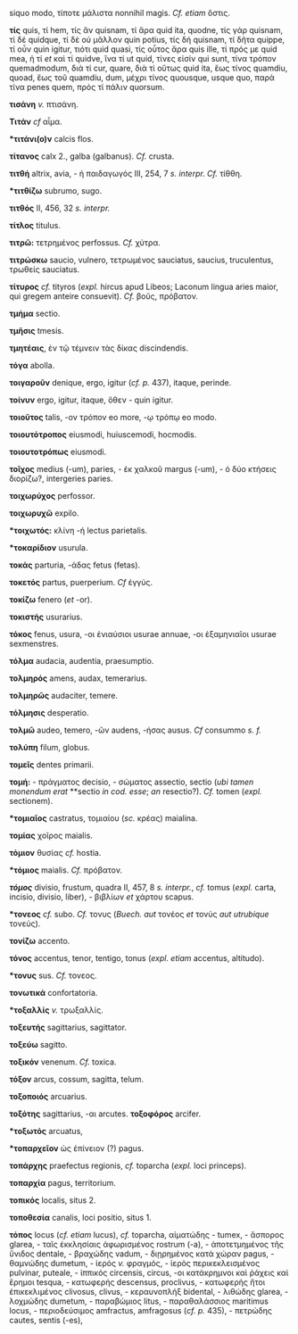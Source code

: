 siquo modo, τίποτε μάλιστα nonnihil magis. *Cf. etiam* ὅστις.

**τίς** quis, τί hem, τίς ἄν quisnam, τί ἄρα quid ita, quodne, τίς γάρ
quisnam, τί δέ quidque, τί δὲ οὐ μᾶλλον quin potius, τίς δή quisnam, τί
δῆτα quippe, τί οὖν quin igitur, τιότι quid quasi, τίς οὗτος ἄρα quis
ille, τί πρός με quid mea, ἡ τί *et* καὶ τί quidve, ἵνα τί ut quid,
τίνες εἰσίν qui sunt, τίνα τρόπον quemadmodum, διὰ τί cur, quare, διὰ τί
οὕτως quid ita, ἕως τίνος quamdiu, quoad, ἕως τοῦ quamdiu, dum, μέχρι
τίνος quousque, usque quo, παρὰ τίνα penes quem, πρὸς τί πάλιν quorsum.

**τισάνη** *v.* πτισάνη.

**Τιτάν** *cf* αἷμα.

**\*τιτάνι(ο)ν** calcis flos.

**τίτανος** calx 2., galba (galbanus). *Cf.* crusta.

**τιτθή** altrix, avia, - ἡ παιδαγωγός III, 254, 7 *s. interpr. Cf.*
τίθθη.

**\*τιτθίζω** subrumo, sugo.

**τιτθός** II, 456, 32 *s. interpr.*

**τίτλος** titulus.

**τιτρῶ:** τετρημένος perfossus. *Cf.* χύτρα.

**τιτρώσκω** saucio, vulnero, τετρωμένος sauciatus, saucius,
truculentus, τρωθείς sauciatus.

**τίτυρος** *cf.* tityros (*expl.* hircus apud Libeos; Laconum lingua
aries maior, qui gregem anteire consuevit). *Cf.* βοῦς, πρόβατον.

**τμήμα** sectio.

**τμῆσις** tmesis.

**τμητέαις**, ἐν τῷ τέμνειν τὰς δίκας discindendis.

**τόγα** abolla.

**τοιγαροῦν** denique, ergo, igitur (*cf. p.* 437), itaque, perinde.

**τοίνυν** ergo, igitur, itaque, ὅθεν - quin igitur.

**τοιοῦτος** talis, -ον τρόπον eo more, -ῳ τρόπῳ eo modo.

**τοιουτότροπος** eiusmodi, huiuscemodi, hocmodis.

**τοιουτοτρόπως** eiusmodi.

**τοῖχος** medius (-um), paries, - ἐκ χαλκοῦ margus (-um), - ὁ δύο
κτήσεις διορίζω?, intergeries paries.

**τοιχωρύχος** perfossor.

**τοιχωρυχῶ** expilo.

**\*τοιχωτός:** κλίνη -ή lectus parietalis.

**\*τοκαρίδιον** usurula.

**τοκάς** parturia, -άδας fetus (fetas).

**τοκετός** partus, puerperium. *Cf* ἐγγύς.

**τοκίζω** fenero (*et* -or).

**τοκιστής** usurarius.

**τόκος** fenus, usura, -οι ἐνιαύσιοι usurae annuae, -οι ἑξαμηνιαῖοι
usurae sexmenstres.

**τόλμα** audacia, audentia, praesumptio.

**τολμηρός** amens, audax, temerarius.

**τολμηρῶς** audaciter, temere.

**τόλμησις** desperatio.

**τολμῶ** audeo, temero, -ῶν audens, -ήσας ausus. *Cf* consummo *s.*
*f.*

**τολύπη** filum, globus.

**τομεῖς** dentes primarii.

**τομή:** - πράγματος decisio, - σώματος assectio, sectio (*ubi tamen
monendum erat* \*\*sectio *in cod. esse*; *an* resectio?). *Cf.* tomen
(*expl.* sectionem).

**\*τομιαῖος** castratus, τομιαίου (*sc.* κρέας) maialina.

**τομίας** χοῖρος maialis.

**τόμιον** θυσίας *cf.* hostia.

**\*τόμιος** maialis. *Cf.* πρόβατον.

***τόμος*** divisio, frustum, quadra II, 457, 8 *s. interpr.*, *cf.*
tomus (*expl.* carta, incisio, divisio, liber), - βιβλίων *et* χάρτου
scapus.

**\*τονεος** *cf.* subo. *Cf.* τονυς (*Buech. aut* τονέος *et* τονύς
*aut utrubique* τονεύς).

**τονίζω** accento.

**τόνος** accentus, tenor, tentigo, tonus (*expl. etiam* accentus,
altitudo).

**\*τονυς** sus. *Cf.* τονεος.

**τονωτικά** confortatoria.

**\*τοξαλλίς** *v.* τρωξαλλίς.

**τοξευτής** sagittarius, sagittator.

**τοξεύω** sagitto.

**τοξικόν** venenum. *Cf.* toxica.

**τόξον** arcus, cossum, sagitta, telum.

**τοξοποιός** arcuarius.

**τοξότης** sagittarius, -αι arcutes. **τοξοφόρος** arcifer.

**\*τοξωτός** arcuatus,

**\*τοπαρχεῖον** ὡς ἐπίνειον (?) pagus.

**τοπάρχης** praefectus regionis, *cf.* toparcha (*expl.* loci
princeps).

**τοπαρχία** pagus, territorium.

**τοπικός** localis, situs 2.

**τοποθεσία** canalis, loci positio, situs 1.

**τόπος** locus (*cf. etiam* lucus), *cf.* toparcha, αἱματώδης -
tumex, - ἄσπορος glarea, - ταῖς ἐκκλησίαις ἀφωρισμένος rostrum (-a), -
ἀποτετμημένος τῆς ὕνιδος dentale, - βραχώδης vadum, - διῃρημένος κατὰ
χώραν pagus, - θαμνώδης dumetum, - ἱερός *v.* φραγμός, - ἱερὸς
περικεκλεισμένος pulvinar, puteale, - ἱππικός circensis, circus, -οι
κατάκρημνοι καὶ ῥάχεις καὶ ἔρημοι tesqua, - κατωφερής descensus,
proclivus, - κατωφερὴς ἤτοι ἐπικεκλιμένος clivosus, clivus, -
κεραυνοπλήξ bidental, - λιθώδης glarea, - λοχμώδης dumetum, - παραβώμιος
litus, - παραθαλάσσιος maritimus locus, - περιοδεύσιμος amfractus,
amfragosus (*cf. p.* 435), - πετρώδης cautes, sentis (-es),
